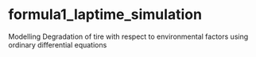 # formula1_laptime_simulation
Modelling Degradation of tire with respect to environmental factors using ordinary differential equations
